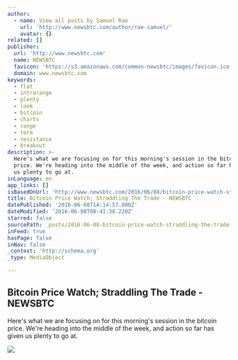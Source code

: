 ```yaml
---
author:
  - name: View all posts by Samuel Rae
    url: 'http://www.newsbtc.com/author/rae-samuel/'
    avatar: {}
related: []
publisher:
  url: 'http://www.newsbtc.com'
  name: NEWSBTC
  favicon: 'https://s3.amazonaws.com/common-newsbtc/images/favicon.ico'
  domain: www.newsbtc.com
keywords:
  - flat
  - intrarange
  - plenty
  - look
  - bitcoin
  - charts
  - range
  - term
  - resistance
  - breakout
description: >-
  Here's what we are focusing on for this morning's session in the bitcoin
  price. We're heading into the middle of the week, and action so far has given
  us plenty to go at.
inLanguage: en
app_links: []
isBasedOnUrl: 'http://www.newsbtc.com/2016/06/08/bitcoin-price-watch-straddling-trade/'
title: Bitcoin Price Watch; Straddling The Trade - NEWSBTC
datePublished: '2016-06-08T14:14:57.800Z'
dateModified: '2016-06-08T08:41:38.220Z'
starred: false
sourcePath: _posts/2016-06-08-bitcoin-price-watch-straddling-the-trade-newsbtc.md
inFeed: true
hasPage: false
inNav: false
_context: 'http://schema.org'
_type: MediaObject

---
```

<article style=""><h1>Bitcoin Price Watch; Straddling The Trade - NEWSBTC</h1><p>Here's what we are focusing on for this morning's session in the bitcoin price. We're heading into the middle of the week, and action so far has given us plenty to go at.</p><img src="http://s3.amazonaws.com/main-newsbtc-images/2016/06/08085223/Screen-Shot-2016-06-08-at-09.38.02.png" /></article>